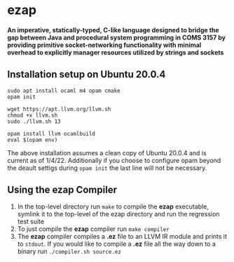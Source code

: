 # ezap 

####  An imperative, statically-typed, C-like language designed to bridge the gap between Java and procedural system programming in COMS 3157 by providing primitive socket-networking functionality with minimal overhead to explicitly manager resources utilized by strings and sockets

## Installation setup on Ubuntu 20.0.4


```
sudo apt install ocaml m4 opam cmake
opam init 

wget https://apt.llvm.org/llvm.sh
chmod +x llvm.sh
sudo ./llvm.sh 13

opam install llvm ocamlbuild
eval $(opam env)
```
The above installation assumes a clean copy of Ubuntu 20.0.4 and is current as of 1/4/22. Additionally if you choose to configure opam beyond the deault settigs during ```opam init``` the last line will not be necessary. 

## Using the ezap Compiler

1. In the top-level directory run ```make``` to compile the **ezap** executable, symlink it to the top-level of the ezap directory and run the regression test suite
2. To just compile the **ezap** compiler run ```make compiler```
3. The **ezap** compiler compiles a **.ez** file to an LLVM IR module and prints it to ```stdout```. If you would like to compile a **.ez** file all the way down to a binary run ```./compiler.sh source.ez```
